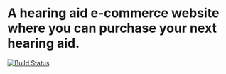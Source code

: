 # A hearing aid e-commerce website where you can purchase your next hearing aid.

[![Build Status](https://travis-ci.org/Bren08/Hear-to-Hear.svg?branch=master)](https://travis-ci.org/Bren08/Hear-to-Hear)